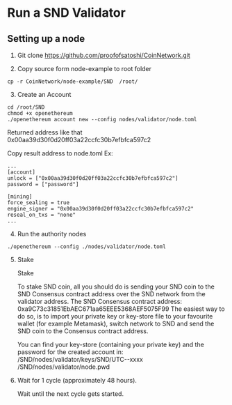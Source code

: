 # Run a SND Validator
## Setting up a node
1. Git clone https://github.com/proofofsatoshi/CoinNetwork.git

2. Copy source form node-example to root folder
```
cp -r CoinNetwork/node-example/SND  /root/
```
3. Create an Account

```
cd /root/SND
chmod +x openethereum
./openethereum account new --config nodes/validator/node.toml
```
Returned address like that 0x00aa39d30f0d20ff03a22ccfc30b7efbfca597c2

Copy result address to node.toml
Ex:
```
...
[account]
unlock = ["0x00aa39d30f0d20ff03a22ccfc30b7efbfca597c2"]
password = ["password"]

[mining]
force_sealing = true
engine_signer = "0x00aa39d30f0d20ff03a22ccfc30b7efbfca597c2"
reseal_on_txs = "none"
...
```
4. Run the authority nodes
```
./openethereum --config ./nodes/validator/node.toml

```
5. Stake

    Stake

    To stake SND coin, all you should do is sending your SND coin to the SND Consensus contract address over the SND network from the validator address.
    The SND Consensus contract address: 0xa9C73c31851EbAEC671aa65EEE5368AEF5075F99
    The easiest way to do so, is to import your private key or key-store file to your favourite wallet (for example Metamask), switch network to SND and send the SND coin to the Consensus contract address.

    You can find your key-store (containing your private key) and the password for the created account in:
    /SND/nodes/validator/keys/SND/UTC--xxxx
    /SND/nodes/validator/node.pwd

6. Wait for 1 cycle (approximately 48 hours).

    Wait until the next cycle gets started.
